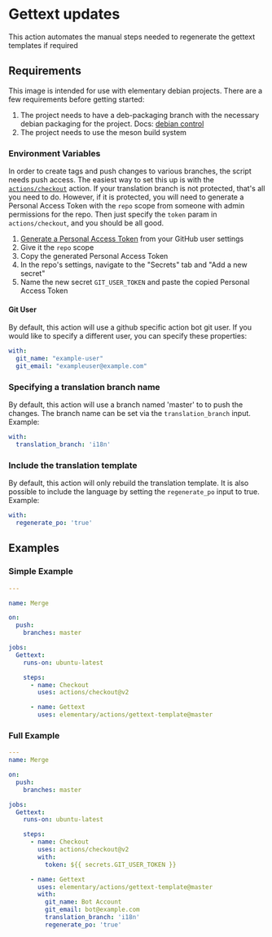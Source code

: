 # Gettext updates

This action automates the manual steps needed to regenerate the gettext templates if required

## Requirements

This image is intended for use with elementary debian projects. There are a few requirements before getting started:

  1. The project needs to have a deb-packaging branch with the necessary debian packaging for the project. Docs: [debian control](https://elementary.io/docs/code/getting-started#debian-control)
  2. The project needs to use the meson build system

### Environment Variables

In order to create tags and push changes to various branches, the script needs push access. The easiest way to set this
up is with the [`actions/checkout`](https://github.com/actions/checkout) action. If your translation branch is not
protected, that's all you need to do. However, if it is protected, you will need to generate a Personal Access Token
with the `repo` scope from someone with admin permissions for the repo. Then just specify the `token` param in
`actions/checkout`, and you should be all good.

1. [Generate a Personal Access Token](https://github.com/settings/tokens/new) from your GitHub user settings
2. Give it the `repo` scope
3. Copy the generated Personal Access Token
4. In the repo's settings, navigate to the "Secrets" tab and "Add a new secret"
5. Name the new secret `GIT_USER_TOKEN` and paste the copied Personal Access Token

#### Git User

By default, this action will use a github specific action bot git user. If you would like to specify a different user,
you can specify these properties:

```yaml
with:
  git_name: "example-user"
  git_email: "exampleuser@example.com"
```

### Specifying a translation branch name

By default, this action will use a branch named 'master' to to push the changes. The branch name can be set via the
`translation_branch` input. Example:

```yaml
with:
  translation_branch: 'i18n'
```

### Include the translation template

By default, this action will only rebuild the translation template. It is also possible to include the language by
setting the `regenerate_po` input to true. Example:

```yaml
with:
  regenerate_po: 'true'
```

## Examples

### Simple Example

```yaml
---

name: Merge

on:
  push:
    branches: master

jobs:
  Gettext:
    runs-on: ubuntu-latest

    steps:
      - name: Checkout
        uses: actions/checkout@v2

      - name: Gettext
        uses: elementary/actions/gettext-template@master
```

### Full Example

```yaml
---
name: Merge

on:
  push:
    branches: master

jobs:
  Gettext:
    runs-on: ubuntu-latest

    steps:
      - name: Checkout
        uses: actions/checkout@v2
        with:
          token: ${{ secrets.GIT_USER_TOKEN }}

      - name: Gettext
        uses: elementary/actions/gettext-template@master
        with:
          git_name: Bot Account
          git_email: bot@example.com
          translation_branch: 'i18n'
          regenerate_po: 'true'
```
